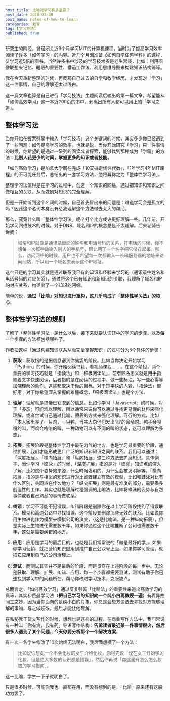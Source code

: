 ```yaml
---
post_title: 比喻对学习有多重要？
post_date: 2018-03-08
post_name: notes-of-how-to-learn
categories: 教育
tag: [学习方法]
published: true
---
```

研究生的阶段，曾经闭关近3个月学习MIT的计算机课程，当时为了提高学习效率阅读了许多「如何学习」的内容。近几个月因准备《如何自学任何学科》的课程，又学习近5倍的图书，当然许多书中涉及的学习技术多是老生常谈，比如：利用图像联想来记忆、睡眠的重要性、番茄工作法、利用思维导图来构建知识结构等等。

我在今天重新整理的时候，再反观自己过去的自学和教学经历，才发现对「学习」这一件事情，自己的理解还太过浅白。

这一篇文章也算是自己进行「学习技法」主题阅读后输出的第一篇文章，希望能从「如何高效学习」这一本近200页的书中，剥离出所有人都可以用上的「学习之道」。

## 整体学习法

当你开始在搜索引擎中输入「学习技巧」这个关键词的时候，其实多少你已经遇到了一些问题：如何提高学习的效率。也就是说，当你开始研究「学习」只一件事情的时候，你希望的是通过一系列的阅读或者探索，能够找到那种成为「学霸」的方法：**比别人花更少的时间，掌握更多的知识或者技能**。

「如何高效学习」是加拿大学霸在完成「10天搞定线性代数」，「1年学习4年MIT课程」的不可能任务后，总结出的一套学习方法，他将其称之为「整体性学习法」。

整理学习法值得是在学习的过程中，创造一个知识的网络，通过把知识和知识之间做相互的关联，从而做到对知识的完全理解。

但是一开始听到这个名词的时候，自己首先冒出来的问题是：难道学习会是孤立的吗？因此这个名词本身没有给我理解这个方法带去太大的帮助。

那么，究竟什么叫「整体性学习法」呢？打个比方或许更好理解一些。几年前，开始学习网络技术的时候，对于DNS、域名和IP的概念总是不太理解。后来老师告诉我：

> 域名和IP就像是通讯录里面的姓名和电话号码的关系，打电话的时候，你不想每一次都手动输入别人的手机号，因此用了一个名字把它储存起来。那么，访问网络的时候，用户也不希望每一次都输入一长串服务器的地址来访问网站，所以用一个域名来表示这个IP地址。

这个只是的学习其实就是通过联系我已有的知识和经验来学习的（通讯录中姓名和电话号码的对应关系），通过将这个已有知识和新知识的关联，我理解了域名和IP的对应关系，构建出了一个知识的网络。

简单的说，**通过「比喻」对知识进行重构，这几乎构成了「整体性学习法」的核心**。

## 整体性学习法的规则

了解了「整体性学习法」是什么以后，接下来就要认识其中的学习的步骤，以及每一个步骤的方法都包括哪些了。

作者把这种「通过构建知识联系从而完全掌握知识」的过程分为5个具体的步骤：

1. **获取**：获取指的是把信息塞到你脑袋的阶段。比如当你决定开始学习「Python」的时候，你开始阅读书籍，看视频课程…… 。在这个阶段，两个重要的学习技巧就是「指读法」和「积极阅读法」，前者顾名思义就是用手指顺着文字快速阅读，后者指的是在阅读的过程中，做一些标注，写一些心得等加深理解的动作。这些都取决于你的目标，对于短平快的内容，「指读法」很好用；对于你希望深入掌握的难懂概念，「积极阅读法」也是个方法。


2. **理解**：理解就是搞懂已获取到的信息。比如你学习「Javascript」的时候，对于「多态」可能难以理解，所以通常来说你可以通过寻找更易懂的材料来强化理解，或者尝试自己通过比喻、图表的方式来强化理解。可行的方式，比如「本人家里养了一只鸡，一只鸭。当主人向他们发出‘叫’的命令时。鸭子会嘎嘎的叫，而鸡会咯咯的叫。一种动物可以有不同的叫的状态，这可以理解为多态」。
3. **拓展**：拓展阶段是整体性学习中最花力气的地方，也是学习最重要的阶段，通过扩展，我们才能形成更广广泛的知识和知识之间的联系。我们可以通过：「深度拓展」、「横向拓展」和「纵向拓展」这三种方法去扩展知识。具体例子，当你学习「蝶泳」的时候，「深度扩展」指的是对「蝶泳」知识点的深入了解，比如这个姿势的来源，什么时候发明的、为什么会被发明等等，「横向拓展」指的是与相似的知识进行对比或者建立有效的模型，比如和蛙泳对比有什么区别，共同点在什么地方？「纵向拓展」则是最有难度的部分，需要很多创造性的工作，其实也就是理解过程强调的比喻法，比如将蝶泳的姿势与自然事件或者自己熟悉的事情做联系。
4. **纠错**：学习不可能不犯错误，纠错阶段是删除你在以上学习阶段找到了错误联系。模型和高速公路中寻找错误，这个阶段要删除那些无效的联系。比如说你用生物进化作为模型来模拟公司的演变，（这是比喻法，是一种纵向拓展），但是实际上生物进化需要数千年，如果你通过这个比喻推断了公司也需要数千年，这就是需要纠错的地方。
5. **应用**：应用是学习的最后目的，也就是我们常常说的「做是最好的学」。如果你学习营销，就把营销知识应用到推广自己公众号上面，如果你学习管理，就把它应用到自己的公司治理上。
6. **测试**：而测试其实并不是最后的阶段，而是贯穿在上述阶段的每一步中。无论是获取、理解、扩展、纠错、应用，每一个步骤都需要测试，测试有助于你迅速找到学习中的问题所在，帮助你改进学习技术，克服缺点。

总而言之，「如何高效学习」通过反复强调「比喻法」的重要性来道出高效学习的真谛，其实和费曼学习法（**把自己学习的知识向一个纯小白再教授一遍**）有着异曲同工之妙，因为当你面向的是纯小白的对象，你总是会想方设法去寻找对方能够理解的事物，与之做联系，最后才能让他理解。

在私塾教干货文写作的时候，想想也是这样的过程。在商业写作方法中，我们常说有一种叫「你有病，我有药」导语写作结构：**告诉读者最近某一件事情很火，然后很多人遇到了某个问题，今天你要分析那个一个解决方案**。

有一次一名学生修改了10次始终无法明白，我后面想换了一个方法：

> 比如说你想向一个不会化妆的女生介绍化妆，你得先说「现在女生开始学习化妆，但是绝大多数的认识都是错误」，然后你再说「你这里有怎么怎么权威的学习指南」。
>

这一比喻，学生一下子就明白了。

只是很多时候，可能你我也一直都在用，而没有想到的是，「比喻」原来还有这般功力罢了。